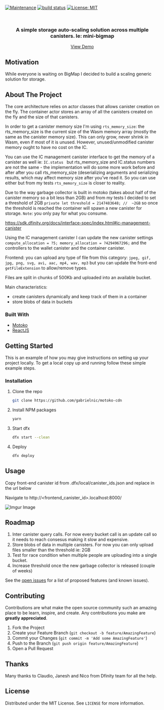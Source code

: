 [![Maintenance](https://img.shields.io/badge/Maintained%3F-yes-green.svg)](https://GitHub.com/Naereen/StrapDown.js/graphs/commit-activity)
 <a href="https://circleci.com/gh/badges/shields/tree/master">
        <img src="https://img.shields.io/circleci/project/github/badges/shields/master" alt="build status"></a>
[![License: MIT](https://img.shields.io/badge/License-MIT-yellow.svg)](https://opensource.org/licenses/MIT)




<!-- PROJECT LOGO -->
<br />
<p align="center">
  
  <h3 align="center">A simple storage auto-scaling solution across multiple canisters. Ie: mini-bigmap</h3>

  <p align="center">
    <a href="https://b2r3f-wiaaa-aaaae-aaaxa-cai.ic0.app/">View Demo</a>
  </p>
</p>

## Motivation
While everyone is waiting on BigMap I decided to build a scaling generic solution for storage. 

## About The Project
The core architecture relies on actor classes that allows canister creation on the fly. 
The container actor stores an array of all the canisters created on the fly and the size of that canisters. 

In order to get a canister memory size I'm using `rts_memory_size`: the rts_memory_size is the current size of the Wasm memory array (mostly the same as the canister memory size). This can only grow, never shrink in Wasm, even if most of it is unused. However, unused/unmodified canister memory ought to have no cost on the IC.

You can use the IC management canister interface to get the memory of a canister as well ie: `IC.status ` but rts_memory_size and IC.status numbers are not the same - the implementation will do some more work before and after after you call rts_memory_size (deserializing arguments and serializing results, which may affect memory size after you’ve read it. So you can use either but from my tests `rts_memory_size` is closer to reality. 

Due to the way garbage collector is built in motoko (takes about half of the canister memory so a bit less than 2GB) and from my tests I decided to set a threshold of 2GB  `private let threshold = 2147483648; //  ~2GB` so once the threshold is reached the container will spawn a new canister for storage. `Note`: you only pay for what you consume. 

https://sdk.dfinity.org/docs/interface-spec/index.html#ic-management-canister

Using the IC management canister I can update the new canister settings `compute_allocation = ?5; memory_allocation = ?4294967296;` and the controllers to the wallet canister and the container canister. 

Frontend: you can upload any type of file from this category: `jpeg, gif, jpg, png, svg, avi, aac, mp4, wav, mp3` but you can update the front-end `getFileExtension` to allow/remove types. 

Files are split in chunks of 500Kb and uploaded into an available bucket. 

Main characteristics:
* create canisters dynamically and keep track of them in a container
* store blobs of data in buckets 


### Built With

* [Motoko](https://sdk.dfinity.org/docs/quickstart/quickstart-intro.html)
* [ReactJS](https://reactjs.org/)

<!-- GETTING STARTED -->
## Getting Started

This is an example of how you may give instructions on setting up your project locally.
To get a local copy up and running follow these simple example steps.

### Installation

1. Clone the repo
   ```sh
   git clone https://github.com/gabrielnic/motoko-cdn
   ```
2. Install NPM packages
   ```sh
   yarn
   ```
3. Start dfx
   ```sh
   dfx start --clean
   ```
4. Deploy
   ```sh
   dfx deploy
   ```


<!-- USAGE EXAMPLES -->
## Usage
Copy front-end canister id from .dfx/local/canister_ids.json and replace in the url below
 

Navigate to http://<frontend_canister_id>.localhost:8000/

![Imgur Image](https://i.imgur.com/OGeUlz4.png)

<!-- ROADMAP -->
## Roadmap
1. Inter canister query calls. For now every bucket call is an update call so it needs to reach consesus making it slow and expensive. 
2. Store blobs of data in multiple canisters. For now you can only upload files smaller than the threshold ie: 2GB
3. Test for race condition when multiple people are uploading into a single bucket.
4. Increase threshold once the new garbage collector is released (couple of weeks)

See the [open issues](https://github.com/gabrielnic/motoko-cdn/issues) for a list of proposed features (and known issues).



<!-- CONTRIBUTING -->
## Contributing

Contributions are what make the open source community such an amazing place to be learn, inspire, and create. Any contributions you make are **greatly appreciated**.

1. Fork the Project
2. Create your Feature Branch (`git checkout -b feature/AmazingFeature`)
3. Commit your Changes (`git commit -m 'Add some AmazingFeature'`)
4. Push to the Branch (`git push origin feature/AmazingFeature`)
5. Open a Pull Request

<!-- LICENSE -->
## Thanks

Many thanks to Claudio, Janesh and Nico from Dfinity team for all the help. 



<!-- LICENSE -->
## License

Distributed under the MIT License. See `LICENSE` for more information.
